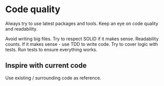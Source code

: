 # Code quality
Always try to use latest packages and tools.
Keep an eye on code quality and readability.

Avoid writing big files.
Try to respect SOLID if it makes sense.
Readability counts.
If it makes sense - use TDD to write code.
Try to cover logic with tests.
Run tests to ensure everything works.

## Inspire with current code
Use existing / surrounding code as reference.
